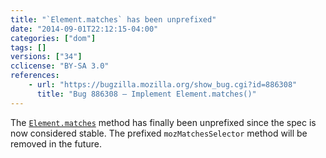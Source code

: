 ```yaml
---
title: "`Element.matches` has been unprefixed"
date: "2014-09-01T22:12:15-04:00"
categories: ["dom"]
tags: []
versions: ["34"]
cclicense: "BY-SA 3.0"
references:
    - url: "https://bugzilla.mozilla.org/show_bug.cgi?id=886308"
      title: "Bug 886308 – Implement Element.matches()"
---
```

The [`Element.matches`](https://developer.mozilla.org/en-US/docs/Web/API/Element.matches) method has finally been unprefixed since the spec is now considered stable. The prefixed `mozMatchesSelector` method will be removed in the future.
